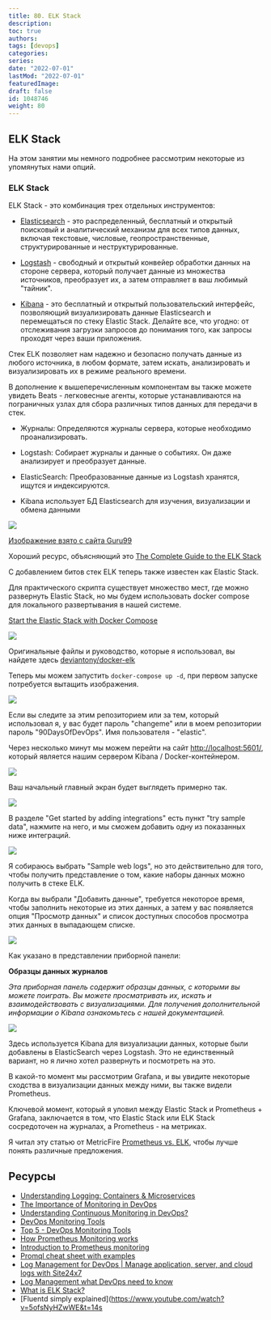 ```yaml
---
title: 80. ELK Stack
description: 
toc: true
authors:
tags: [devops]
categories:
series: 
date: "2022-07-01"
lastMod: "2022-07-01"
featuredImage:
draft: false
id: 1048746
weight: 80
---
```

## ELK Stack  

На этом занятии мы немного подробнее рассмотрим некоторые из упомянутых нами опций.

### ELK Stack

ELK Stack - это комбинация трех отдельных инструментов:

- [Elasticsearch](https://www.elastic.co/what-is/elasticsearch) - это распределенный, бесплатный и открытый поисковый и аналитический механизм для всех типов данных, включая текстовые, числовые, геопространственные, структурированные и неструктурированные.

- [Logstash](https://www.elastic.co/logstash/) - свободный и открытый конвейер обработки данных на стороне сервера, который получает данные из множества источников, преобразует их, а затем отправляет в ваш любимый "тайник".

- [Kibana](https://www.elastic.co/kibana/) - это бесплатный и открытый пользовательский интерфейс, позволяющий визуализировать данные Elasticsearch и перемещаться по стеку Elastic Stack. Делайте все, что угодно: от отслеживания загрузки запросов до понимания того, как запросы проходят через ваши приложения.

Стек ELK позволяет нам надежно и безопасно получать данные из любого источника, в любом формате, затем искать, анализировать и визуализировать их в режиме реального времени.

В дополнение к вышеперечисленным компонентам вы также можете увидеть Beats - легковесные агенты, которые устанавливаются на пограничных узлах для сбора различных типов данных для передачи в стек.

- Журналы: Определяются журналы сервера, которые необходимо проанализировать.

- Logstash: Собирает журналы и данные о событиях. Он даже анализирует и преобразует данные.

- ElasticSearch: Преобразованные данные из Logstash хранятся, ищутся и индексируются.

- Kibana использует БД Elasticsearch для изучения, визуализации и обмена данными

![](../images/Day80_Monitoring8.ru.png?v1)

[Изображение взято с сайта Guru99](https://www.guru99.com/elk-stack-tutorial.html)

Хороший ресурс, объясняющий это [The Complete Guide to the ELK Stack](https://logz.io/learn/complete-guide-elk-stack/)

С добавлением битов стек ELK теперь также известен как Elastic Stack.

Для практического скрипта существует множество мест, где можно развернуть Elastic Stack, но мы будем использовать docker compose для локального развертывания в нашей системе.

[Start the Elastic Stack with Docker Compose](https://www.elastic.co/guide/en/elastic-stack-get-started/current/get-started-stack-docker.html#get-started-docker-tls)

![](../images/Day80_Monitoring1.ru.png?v1)

Оригинальные файлы и руководство, которые я использовал, вы найдете здесь [deviantony/docker-elk](https://github.com/deviantony/docker-elk)

Теперь мы можем запустить `docker-compose up -d`, при первом запуске потребуется вытащить изображения.

![](../images/Day80_Monitoring2.ru.png?v1)

Если вы следите за этим репозиторием или за тем, который использовал я, у вас будет пароль "changeme" или в моем репозитории пароль "90DaysOfDevOps". Имя пользователя - "elastic".

Через несколько минут мы можем перейти на сайт <http://localhost:5601/>, который является нашим сервером Kibana / Docker-контейнером.

![](../images/Day80_Monitoring3.ru.png?v1)

Ваш начальный главный экран будет выглядеть примерно так.

![](../images/Day80_Monitoring4.ru.png?v1)

В разделе "Get started by adding integrations" есть пункт "try sample data", нажмите на него, и мы сможем добавить одну из показанных ниже интеграций.

![](../images/Day80_Monitoring5.ru.png?v1)

Я собираюсь выбрать "Sample web logs", но это действительно для того, чтобы получить представление о том, какие наборы данных можно получить в стеке ELK.

Когда вы выбрали "Добавить данные", требуется некоторое время, чтобы заполнить некоторые из этих данных, а затем у вас появляется опция "Просмотр данных" и список доступных способов просмотра этих данных в выпадающем списке.

![](../images/Day80_Monitoring6.ru.png?v1)

Как указано в представлении приборной панели:

**Образцы данных журналов**

*Эта приборная панель содержит образцы данных, с которыми вы можете поиграть. Вы можете просматривать их, искать и взаимодействовать с визуализациями. Для получения дополнительной информации о Kibana ознакомьтесь с нашей документацией.*

![](../images/Day80_Monitoring7.ru.png?v1)

Здесь используется Kibana для визуализации данных, которые были добавлены в ElasticSearch через Logstash. Это не единственный вариант, но я лично хотел развернуть и посмотреть на это.

В какой-то момент мы рассмотрим Grafana, и вы увидите некоторые сходства в визуализации данных между ними, вы также видели Prometheus.

Ключевой момент, который я уловил между Elastic Stack и Prometheus + Grafana, заключается в том, что Elastic Stack или ELK Stack сосредоточен на журналах, а Prometheus - на метриках.

Я читал эту статью от MetricFire [Prometheus vs. ELK](https://www.metricfire.com/blog/prometheus-vs-elk/), чтобы лучше понять различные предложения.

## Ресурсы

- [Understanding Logging: Containers & Microservices](https://www.youtube.com/watch?v=MMVdkzeQ848)
- [The Importance of Monitoring in DevOps](https://www.devopsonline.co.uk/the-importance-of-monitoring-in-devops/)
- [Understanding Continuous Monitoring in DevOps?](https://medium.com/devopscurry/understanding-continuous-monitoring-in-devops-f6695b004e3b)
- [DevOps Monitoring Tools](https://www.youtube.com/watch?v=Zu53QQuYqJ0)
- [Top 5 - DevOps Monitoring Tools](https://www.youtube.com/watch?v=4t71iv_9t_4)
- [How Prometheus Monitoring works](https://www.youtube.com/watch?v=h4Sl21AKiDg)
- [Introduction to Prometheus monitoring](https://www.youtube.com/watch?v=5o37CGlNLr8)
- [Promql cheat sheet with examples](https://www.containiq.com/post/promql-cheat-sheet-with-examples)
- [Log Management for DevOps | Manage application, server, and cloud logs with Site24x7](https://www.youtube.com/watch?v=J0csO_Shsj0)
- [Log Management what DevOps need to know](https://devops.com/log-management-what-devops-teams-need-to-know/)
- [What is ELK Stack?](https://www.youtube.com/watch?v=4X0WLg05ASw)
- [Fluentd simply explained](<https://www.youtube.com/watch?v=5ofsNyHZwWE&t=14s>
